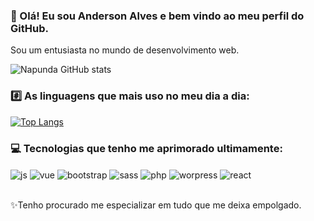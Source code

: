### 👋 Olá! Eu sou Anderson Alves e bem vindo ao meu perfil do GitHub.
Sou um entusiasta no mundo de desenvolvimento web.

![Napunda GitHub stats](https://github-readme-stats.vercel.app/api?username=napunda&show_icons=true&theme=merko&count_private=true)

### #️⃣ As linguagens que mais uso no meu dia a dia:
[![Top Langs](https://github-readme-stats.vercel.app/api/top-langs/?username=napunda&layout=compact)](https://github.com/anuraghazra/github-readme-stats)

### 💻 Tecnologias que tenho me aprimorado ultimamente:
<div style="display: inline_block">
  <img align="center" alt="js" src="https://img.shields.io/badge/JavaScript-F7DF1E?style=for-the-badge&logo=javascript&logoColor=black" />
  <img align="center" alt="vue" src="https://img.shields.io/badge/Vue.js-35495E?style=for-the-badge&logo=vue.js&logoColor=4FC08D" />
  <img align="center" alt="bootstrap" src="https://img.shields.io/badge/Bootstrap-563D7C?style=for-the-badge&logo=bootstrap&logoColor=white" />
  <img align="center" alt="sass" src="https://img.shields.io/badge/Sass-CC6699?style=for-the-badge&logo=sass&logoColor=white" />
  <img align="center" alt="php" src="https://img.shields.io/badge/PHP-777BB4?style=for-the-badge&logo=php&logoColor=white" />
  <img align="center" alt="worpress" src="https://img.shields.io/badge/Wordpress-21759B?style=for-the-badge&logo=wordpress&logoColor=white" />
    <img align="center" alt="react" src="https://img.shields.io/badge/React-20232A?style=for-the-badge&logo=react&logoColor=61DAFB" />
  
  
</div><br/>

✨Tenho procurado me especializar em tudo que me deixa empolgado.
